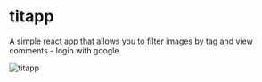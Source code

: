 # titapp

A simple react app that allows you to filter images by tag and view comments - login with google

![titapp](https://user-images.githubusercontent.com/19668900/157663580-9775cb1f-fd69-4bb1-8f04-ad174e5132ed.jpg)
